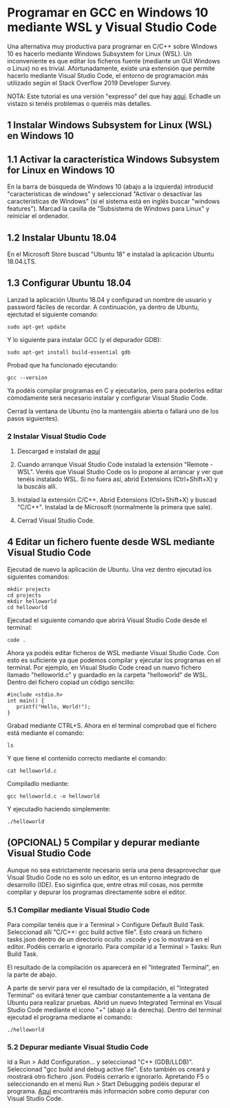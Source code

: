 # Programar en GCC en Windows 10 mediante WSL y Visual Studio Code

Una alternativa muy productiva para programar en C/C++ sobre Windows 10 es hacerlo mediante Windows Subsystem for Linux (WSL). Un inconveniente es que editar los ficheros fuente (mediante un GUI Windows o Linux) no es trivial. Afortunadamente, existe una extensión que permite hacerlo mediante Visual Studio Code, el entorno de programación más utilizado según el Stack Overflow 2019 Developer Survey.

NOTA: Este tutorial es una versión "expresso" del que hay [aquí](https://code.visualstudio.com/docs/cpp/config-wsl). Echadle un vistazo si tenéis problemas o queréis más detalles.

## 1 Instalar Windows Subsystem for Linux (WSL) en Windows 10

## 1.1 Activar la característica Windows Subsystem for Linux en Windows 10

En la barra de búsqueda de Windows 10 (abajo a la izquierda) introducid "características de windows" y seleccionad "Activar o desactivar las características de Windows" (si el sistema está en inglés buscar "windows features"). Marcad la casilla de "Subsistema de Windows para Linux" y reiniciar el ordenador. 

## 1.2 Instalar Ubuntu 18.04

En el Microsoft Store buscad "Ubuntu 18" e instalad la aplicación Ubuntu 18.04.LTS. 

## 1.3 Configurar Ubuntu 18.04

Lanzad la aplicación Ubuntu 18.04 y configurad un nombre de usuario y password fáciles de recordar. A continuación, ya dentro de Ubuntu, ejectutad el siguiente comando:

	sudo apt-get update

Y lo siguiente para instalar GCC (y el depurador GDB):

	sudo apt-get install build-essential gdb

Probad que ha funcionado ejecutando:

	gcc --version

Ya podéis compilar programas en C y ejecutarlos, pero para poderlos editar cómodamente será necesario instalar y configurar Visual Studio Code.

Cerrad la ventana de Ubuntu (no la mantengáis abierta o fallará uno de los pasos siguientes).

### 2 Instalar Visual Studio Code 

1. Descargad e instalad de [aquí](https://code.visualstudio.com/)

2. Cuando arranque Visual Studio Code instalad la extensión "Remote - WSL". Veréis que Visual Studio Code os lo propone al arrancar y ver que tenéis instalado WSL. Si no fuera así, abrid Extensions (Ctrl+Shift+X) y la buscáis allí.

3. Instalad la extensión C/C++. Abrid Extensions (Ctrl+Shift+X) y buscad "C/C++". Instalad la de Microsoft (normalmente la primera que sale).

4. Cerrad Visual Studio Code.

## 4 Editar un fichero fuente desde WSL mediante Visual Studio Code 

Ejecutad de nuevo la aplicación de Ubuntu. Una vez dentro ejecutad los siguientes comandos:
	
	mkdir projects
	cd projects
	mkdir helloworld
	cd helloworld

Ejecutad el siguiente comando que abrirá Visual Studio Code desde el terminal:

	code .

Ahora ya podéis editar ficheros de WSL mediante Visual Studio Code. Con esto es suficiente ya que podemos compilar y ejecutar los programas en el terminal. Por ejemplo, en Visual Studio Code cread un nuevo fichero llamado "helloworld.c" y guardadlo en la carpeta "helloworld" de WSL. Dentro del fichero copiad un código sencillo:

	#include <stdio.h>
	int main() {
	   printf("Hello, World!");
	}

Grabad mediante CTRL+S. Ahora en el terminal comprobad que el fichero está mediante el comando:

	ls

Y que tiene el contenido correcto mediante el comando:

	cat helloworld.c

Compiladlo mediante:

	gcc helloworld.c -o helloworld

Y ejecutadlo haciendo simplemente:

	./helloworld

## (OPCIONAL) 5 Compilar y depurar mediante Visual Studio Code 

Aunque no sea estrictamente necesario sería una pena desaprovechar que Visual Studio Code no es solo un editor, es un entorno integrado de desarrollo (IDE). Eso siginfica que, entre otras mil cosas, nos permite compilar y depurar los programas directamente sobre el editor. 

### 5.1 Compilar mediante Visual Studio Code

Para compilar tenéis que ir a Terminal > Configure Default Build Task. Seleccionad allí "C/C++: gcc build active file". Esto creará un fichero tasks.json dentro de un directorio oculto .vscode y os lo mostrará en el editor. Podéis cerrarlo e ignorarlo. Para compilar id a Terminal > Tasks: Run Build Task.

El resultado de la compilación os aparecerá en el "Integrated Terminal", en la parte de abajo. 

A parte de servir para ver el resultado de la compilación, el "Integrated Terminal" os evitará tener que cambiar constantemente a la ventana de Ubuntu para realizar pruebas. Abrid un nuevo Integrated Terminal en Visual Studio Code mediante el icono "+" (abajo a la derecha). Dentro del terminal ejecutad el programa mediante el comando:
	
	./helloworld

### 5.2 Depurar mediante Visual Studio Code

Id a Run > Add Configuration... y seleccionad "C++ (GDB/LLDB)". Seleccionad "gcc build and debug active file". Esto también os creará y mostrará otro fichero .json. Podéis cerrarlo e ignorarlo. Apretando F5 o seleccionando en el menú Run > Start Debugging podéis depurar el programa. [Aquí](https://code.visualstudio.com/docs/cpp/config-wsl) encontraréis más información sobre como depurar con Visual Studio Code.






